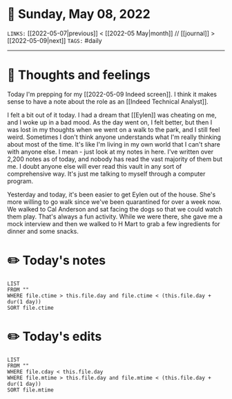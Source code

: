 # 📅 Sunday, May 08, 2022
`LINKS:` [[2022-05-07|previous]] < [[2022-05 May|month]] // [[journal]] > [[2022-05-09|next]] 
`TAGS:` #daily 

---
# 💭 Thoughts and feelings
Today I'm prepping for my [[2022-05-09 Indeed screen]]. I think it makes sense to have a note about the role as an [[Indeed Technical Analyst]]. 

I felt a bit out of it today. I had a dream that [[Eylen]] was cheating on me, and I woke up in a bad mood. As the day went on, I felt better, but then I was lost in my thoughts when we went on a walk to the park, and I still feel weird. Sometimes I don't think anyone understands what I'm really thinking about most of the time. It's like I'm living in my own world that I can't share with anyone else. I mean - just look at my notes in here. I've written over 2,200 notes as of today, and nobody has read the vast majority of them but me. I doubt anyone else will ever read this vault in any sort of comprehensive way. It's just me talking to myself through a computer program. 

Yesterday and today, it's been easier to get Eylen out of the house. She's more willing to go walk since we've been quarantined for over a week now. We walked to Cal Anderson and sat facing the dogs so that we could watch them play. That's always a fun activity. While we were there, she gave me a mock interview and then we walked to H Mart to grab a few ingredients for dinner and some snacks. 

# ✏️ Today's notes
```dataview
LIST 
FROM ""
WHERE file.ctime > this.file.day and file.ctime < (this.file.day + dur(1 day))
SORT file.ctime
```
# ✏️ Today's edits
```dataview
LIST
FROM ""
WHERE file.cday < this.file.day
WHERE file.mtime > this.file.day and file.mtime < (this.file.day + dur(1 day))
SORT file.mtime
```